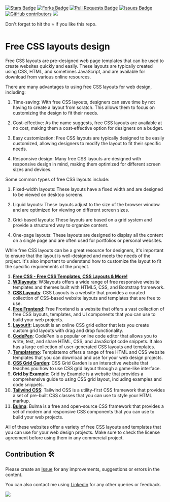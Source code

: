 <a href="https://github.com/drshahizan/learn-php/stargazers"><img src="https://img.shields.io/github/stars/drshahizan/learn-php" alt="Stars Badge"/></a>
<a href="https://github.com/drshahizan/learn-php/network/members"><img src="https://img.shields.io/github/forks/drshahizan/learn-php" alt="Forks Badge"/></a>
<a href="https://github.com/drshahizan/learn-php/pulls"><img src="https://img.shields.io/github/issues-pr/drshahizan/learn-php" alt="Pull Requests Badge"/></a>
<a href="https://github.com/drshahizan/learn-php/issues"><img src="https://img.shields.io/github/issues/drshahizan/learn-php" alt="Issues Badge"/></a>
<a href="https://github.com/drshahizan/learn-php/graphs/contributors"><img alt="GitHub contributors" src="https://img.shields.io/github/contributors/drshahizan/learn-php?color=2b9348"></a>
![](https://visitor-badge.glitch.me/badge?page_id=drshahizan/learn-php)

Don't forget to hit the :star: if you like this repo.

# Free CSS layouts design
Free CSS layouts are pre-designed web page templates that can be used to create websites quickly and easily. These layouts are typically created using CSS, HTML, and sometimes JavaScript, and are available for download from various online resources.

There are many advantages to using free CSS layouts for web design, including:

1. Time-saving: With free CSS layouts, designers can save time by not having to create a layout from scratch. This allows them to focus on customizing the design to fit their needs.

2. Cost-effective: As the name suggests, free CSS layouts are available at no cost, making them a cost-effective option for designers on a budget.

3. Easy customization: Free CSS layouts are typically designed to be easily customized, allowing designers to modify the layout to fit their specific needs.

4. Responsive design: Many free CSS layouts are designed with responsive design in mind, making them optimized for different screen sizes and devices.

Some common types of free CSS layouts include:

1. Fixed-width layouts: These layouts have a fixed width and are designed to be viewed on desktop screens.

2. Liquid layouts: These layouts adjust to the size of the browser window and are optimized for viewing on different screen sizes.

3. Grid-based layouts: These layouts are based on a grid system and provide a structured way to organize content.

4. One-page layouts: These layouts are designed to display all the content on a single page and are often used for portfolios or personal websites.

While free CSS layouts can be a great resource for designers, it's important to ensure that the layout is well-designed and meets the needs of the project. It's also important to understand how to customize the layout to fit the specific requirements of the project.
1. [**Free CSS - Free CSS Templates, CSS Layouts & More!**](https://www.free-css.com/free-css-layouts/page1)
2. [**W3layouts**](https://w3layouts.com/): W3layouts offers a wide range of free responsive website templates and themes built with HTML5, CSS, and Bootstrap framework.
3. [**CSS Layouts**](https://csslayout.io/): CSS Layouts is a website that provides a curated collection of CSS-based website layouts and templates that are free to use.
4. [**Free Frontend**](https://freefrontend.com/css-code-examples/): Free Frontend is a website that offers a vast collection of free CSS layouts, templates, and UI components that you can use to build your web projects.
5. [**Layoutit**](https://layoutit.com/): Layoutit is an online CSS grid editor that lets you create custom grid layouts with drag and drop functionality.
6. [**CodePen**](https://codepen.io/): CodePen is a popular online code editor that allows you to write, test, and share HTML, CSS, and JavaScript code snippets. It also has a large collection of user-generated CSS layouts and templates.
7. [**Templatemo**](https://templatemo.com/): Templatemo offers a range of free HTML and CSS website templates that you can download and use for your web design projects.
8. [**CSS Grid Garden**](https://cssgridgarden.com/): CSS Grid Garden is an interactive website that teaches you how to use CSS grid layout through a game-like interface.
9. [**Grid by Example**](https://gridbyexample.com/examples/): Grid by Example is a website that provides a comprehensive guide to using CSS grid layout, including examples and code snippets.
10. [**Tailwind CSS**](https://tailwindcss.com/): Tailwind CSS is a utility-first CSS framework that provides a set of pre-built CSS classes that you can use to style your HTML markup.
11. [**Bulma**](https://bulma.io/): Bulma is a free and open-source CSS framework that provides a set of modern and responsive CSS components that you can use to build your web projects.

All of these websites offer a variety of free CSS layouts and templates that you can use for your web design projects. Make sure to check the license agreement before using them in any commercial project.

## Contribution 🛠️
Please create an [Issue](https://github.com/drshahizan/learn-php/issues) for any improvements, suggestions or errors in the content.

You can also contact me using [Linkedin](https://www.linkedin.com/in/drshahizan/) for any other queries or feedback.

![](https://visitor-badge.glitch.me/badge?page_id=drshahizan)
